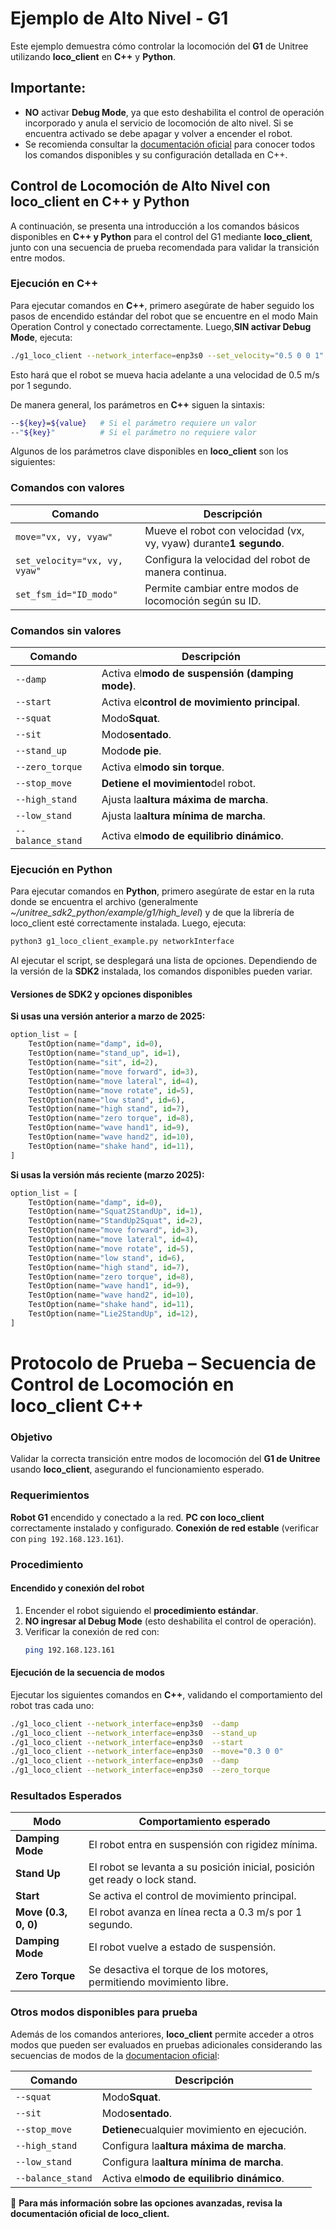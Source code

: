 # **Ejemplo de Alto Nivel - G1**

Este ejemplo demuestra cómo controlar la locomoción del **G1** de Unitree utilizando **loco\_client** en **C++** y **Python**.

## **Importante:**

* **NO** activar **Debug Mode**, ya que esto deshabilita el control de operación incorporado y anula el servicio de locomoción de alto nivel. Si se encuentra activado se debe apagar y volver a encender el robot.
* Se recomienda consultar la [documentación oficial](https://support.unitree.com/home/en/G1_developer/rpc_routine) para conocer todos los comandos disponibles y su configuración detallada en C++.

## **Control de Locomoción de Alto Nivel con loco\_client en C++ y Python**

A continuación, se presenta una introducción a los comandos básicos disponibles en **C++ y Python** para el control del G1 mediante ​**loco\_client**​, junto con una secuencia de prueba recomendada para validar la transición entre modos.

### **Ejecución en C++**

Para ejecutar comandos en ​**C++**​, primero asegúrate de haber seguido los pasos de encendido estándar del robot que se encuentre en el modo Main Operation Control y conectado correctamente. Luego, ​**SIN activar Debug Mode**​, ejecuta:

```bash
./g1_loco_client --network_interface=enp3s0 --set_velocity="0.5 0 0 1"
```

Esto hará que el robot se mueva hacia adelante a una velocidad de 0.5 m/s por 1 segundo.

De manera general, los parámetros en **C++** siguen la sintaxis:

```bash
--${key}=${value}   # Si el parámetro requiere un valor
--"${key}"          # Si el parámetro no requiere valor
```

Algunos de los parámetros clave disponibles en **loco\_client** son los siguientes:

### **Comandos con valores**

| **Comando**                 | **Descripción**                                                      |
| ----------------------------------- | ----------------------------------------------------------------------------- |
| `move="vx, vy, vyaw"`         | Mueve el robot con velocidad (vx, vy, vyaw) durante​**1 segundo**​. |
| `set_velocity="vx, vy, vyaw"` | Configura la velocidad del robot de manera continua.                        |
| `set_fsm_id="ID_modo"`        | Permite cambiar entre modos de locomoción según su ID.                    |

### **Comandos sin valores**

| **Comando**     | **Descripción**                                     |
| ----------------------- | ------------------------------------------------------------ |
| `--damp`          | Activa el​**modo de suspensión (damping mode)**​. |
| `--start`         | Activa el​**control de movimiento principal**​.    |
| `--squat`         | Modo​**Squat**​.                                   |
| `--sit`           | Modo​**sentado**​.                                 |
| `--stand_up`      | Modo​**de pie**​.                                  |
| `--zero_torque`   | Activa el​**modo sin torque**​.                    |
| `--stop_move`     | **Detiene el movimiento**del robot.                  |
| `--high_stand`    | Ajusta la​**altura máxima de marcha**​.           |
| `--low_stand`     | Ajusta la​**altura mínima de marcha**​.           |
| `--balance_stand` | Activa el​**modo de equilibrio dinámico**​.       |

### **Ejecución en Python**

Para ejecutar comandos en ​**Python**​, primero asegúrate de estar en la ruta donde se encuentra el archivo (generalmente *\~/unitree\_sdk2\_python/example/g1/high\_level*) y de que la librería de loco\_client esté correctamente instalada. Luego, ejecuta:

```bash
python3 g1_loco_client_example.py networkInterface
```

Al ejecutar el script, se desplegará una lista de opciones. Dependiendo de la versión de la **SDK2** instalada, los comandos disponibles pueden variar.

#### **Versiones de SDK2 y opciones disponibles**

**Si usas una versión anterior a marzo de 2025:**

```python
option_list = [
    TestOption(name="damp", id=0),         
    TestOption(name="stand_up", id=1),     
    TestOption(name="sit", id=2),   
    TestOption(name="move forward", id=3),         
    TestOption(name="move lateral", id=4),    
    TestOption(name="move rotate", id=5),  
    TestOption(name="low stand", id=6),  
    TestOption(name="high stand", id=7),    
    TestOption(name="zero torque", id=8),
    TestOption(name="wave hand1", id=9),  
    TestOption(name="wave hand2", id=10),  
    TestOption(name="shake hand", id=11),     
]
```

**Si usas la versión más reciente (marzo 2025):**

```python
option_list = [
    TestOption(name="damp", id=0),         
    TestOption(name="Squat2StandUp", id=1),     
    TestOption(name="StandUp2Squat", id=2),   
    TestOption(name="move forward", id=3),         
    TestOption(name="move lateral", id=4),    
    TestOption(name="move rotate", id=5),  
    TestOption(name="low stand", id=6),  
    TestOption(name="high stand", id=7),    
    TestOption(name="zero torque", id=8),
    TestOption(name="wave hand1", id=9),  
    TestOption(name="wave hand2", id=10),  
    TestOption(name="shake hand", id=11),     
    TestOption(name="Lie2StandUp", id=12),      
]

```

# **Protocolo de Prueba – Secuencia de Control de Locomoción en loco\_client C++**

### **Objetivo**

Validar la correcta transición entre modos de locomoción del **G1 de Unitree** usando ​**loco\_client**​, asegurando el funcionamiento esperado.

### **Requerimientos**

**Robot G1** encendido y conectado a la red.
**PC con loco\_client** correctamente instalado y configurado.
**Conexión de red estable** (verificar con `ping 192.168.123.161`).

### **Procedimiento**

#### **Encendido y conexión del robot**

1. Encender el robot siguiendo el ​**procedimiento estándar**​.
2. **NO ingresar al Debug Mode** (esto deshabilita el control de operación).
3. Verificar la conexión de red con:
   ```bash
   ping 192.168.123.161
   ```

#### **Ejecución de la secuencia de modos**

Ejecutar los siguientes comandos en ​**C++**,  validando el comportamiento del robot tras cada uno:

```bash
./g1_loco_client --network_interface=enp3s0  --damp
./g1_loco_client --network_interface=enp3s0  --stand_up
./g1_loco_client --network_interface=enp3s0  --start
./g1_loco_client --network_interface=enp3s0  --move="0.3 0 0"
./g1_loco_client --network_interface=enp3s0  --damp
./g1_loco_client --network_interface=enp3s0  --zero_torque
```

### **Resultados Esperados**

| **Modo**             | **Comportamiento esperado**                                                 |
| ---------------------------- | ----------------------------------------------------------------------------------- |
| **Damping Mode**     | El robot entra en suspensión con rigidez mínima.                        |
| **Stand Up**         | El robot se levanta a su posición inicial, posición get ready o lock stand.                               |
| **Start**            | Se activa el​ control de movimiento principal​.                        |
| **Move (0.3, 0, 0)** | El robot avanza en línea recta a​ 0.3 m/s por 1 segundo.    |
| **Damping Mode**     | El robot vuelve a estado de​ suspensión​.                             |
| **Zero Torque**      | Se​ desactiva el torque de los motores​, permitiendo movimiento libre. |


### **Otros modos disponibles para prueba**

Además de los comandos anteriores, **loco\_client** permite acceder a otros modos que pueden ser evaluados en pruebas adicionales considerando las secuencias de modos de la [documentacion oficial](https://support.unitree.com/home/en/G1_developer/remote_control):

| **Comando**     | **Descripción**                               |
| ----------------------- | ------------------------------------------------------ |
| `--squat`         | Modo​**Squat**​.                             |
| `--sit`           | Modo​**sentado**​.                           |
| `--stop_move`     | **Detiene**cualquier movimiento en ejecución. |
| `--high_stand`    | Configura la​**altura máxima de marcha**​.  |
| `--low_stand`     | Configura la​**altura mínima de marcha**​.  |
| `--balance_stand` | Activa el​**modo de equilibrio dinámico**​. |

📌 **Para más información sobre las opciones avanzadas, revisa la documentación oficial de loco\_client.**

